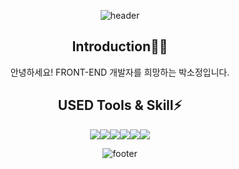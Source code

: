 <div align="center">
  
  ![header](https://capsule-render.vercel.app/api?type=waving&color=B5D5EA&height=200&section=header&text=ssojeongg's%20Github&fontColor=ffffff&fontSize=50)
  <h2>Introduction🖐🏻</h2>
  <p>안녕하세요! FRONT-END 개발자를 희망하는 박소정입니다.</p>
<h2>USED Tools & Skill⚡</h2>
<div style="display: flex; align-items: flex-start; justify-content: center;">
  <img src="https://img.shields.io/badge/HTML5-E34F26?style=flat-square&logo=HTML5&logoColor=white"/>
  <img src="https://img.shields.io/badge/CSS3-1572B6?style=flat-square&logo=CSS3&logoColor=white"/>
  <img src="https://img.shields.io/badge/JavaScript-F7DF1E?style=flat-square&logo=JavaScript&logoColor=white"/>
  <img src="https://img.shields.io/badge/jQuery-0769AD?style=flat-square&logo=jQueryt&logoColor=white"/>
  <img src="https://img.shields.io/badge/Vue.js-4FC08D?style=flat-square&logo=Vue.js5&logoColor=white"/>
  <img src="https://img.shields.io/badge/React.js-4FC08D?style=flat-square&logo=Vue.js5&logoColor=white"/>
</div>

![footer](https://capsule-render.vercel.app/api?section=footer&type=waving&color=B5D5EA)
</div>
